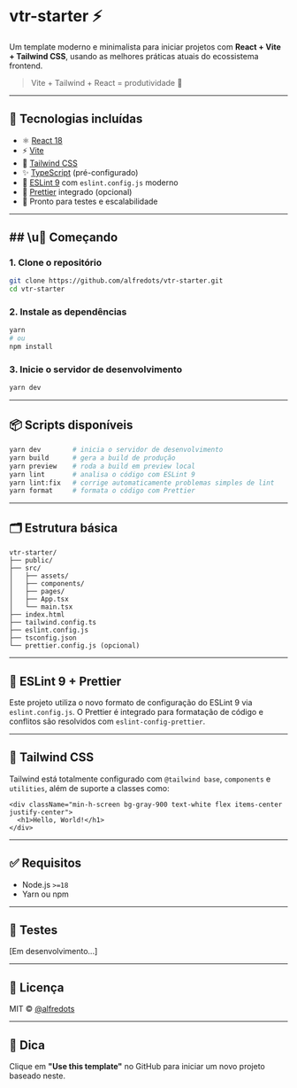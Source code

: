 # vtr-starter ⚡

Um template moderno e minimalista para iniciar projetos com **React + Vite + Tailwind CSS**, usando as melhores práticas atuais do ecossistema frontend.

> Vite + Tailwind + React = produtividade 🚥

---

## 🧹 Tecnologias incluídas

- ⚛️ [React 18](https://reactjs.org/)
- ⚡ [Vite](https://vitejs.dev/)
- 🎨 [Tailwind CSS](https://tailwindcss.com/)
- ✨ [TypeScript](https://www.typescriptlang.org/) (pré-configurado)
- 🧹 [ESLint 9](https://eslint.org/) com `eslint.config.js` moderno
- 🎯 [Prettier](https://prettier.io/) integrado (opcional)
- 🧪 Pronto para testes e escalabilidade

---

## ## \u🚀 Começando

### 1. Clone o repositório

```bash
git clone https://github.com/alfredots/vtr-starter.git
cd vtr-starter
```

### 2. Instale as dependências

```bash
yarn
# ou
npm install
```

### 3. Inicie o servidor de desenvolvimento

```bash
yarn dev
```

---

## 📦 Scripts disponíveis

```bash
yarn dev        # inicia o servidor de desenvolvimento
yarn build      # gera a build de produção
yarn preview    # roda a build em preview local
yarn lint       # analisa o código com ESLint 9
yarn lint:fix   # corrige automaticamente problemas simples de lint
yarn format     # formata o código com Prettier
```

---

## 🗂️ Estrutura básica

```
vtr-starter/
├── public/
├── src/
│   ├── assets/
│   ├── components/
│   ├── pages/
│   ├── App.tsx
│   └── main.tsx
├── index.html
├── tailwind.config.ts
├── eslint.config.js
├── tsconfig.json
└── prettier.config.js (opcional)
```

---

## 🚰 ESLint 9 + Prettier

Este projeto utiliza o novo formato de configuração do ESLint 9 via `eslint.config.js`. O Prettier é integrado para formatação de código e conflitos são resolvidos com `eslint-config-prettier`.

---

## 🌙 Tailwind CSS

Tailwind está totalmente configurado com `@tailwind base`, `components` e `utilities`, além de suporte a classes como:

```tsx
<div className="min-h-screen bg-gray-900 text-white flex items-center justify-center">
  <h1>Hello, World!</h1>
</div>
```

---

## ✅ Requisitos

- Node.js `>=18`
- Yarn ou npm

---

## 🤪 Testes

[Em desenvolvimento...]

---

## 📄 Licença

MIT © [@alfredots](https://github.com/alfredots)

---

## 🧠 Dica

Clique em **"Use this template"** no GitHub para iniciar um novo projeto baseado neste.

